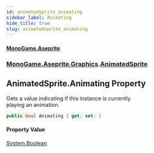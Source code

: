```yaml
---
id: animatedsprite_animating
sidebar_label: Animating
hide_title: true
slug: animatedsprite_animating
---
```

#### [MonoGame.Aseprite](index 'index')
### [MonoGame.Aseprite.Graphics](monogame_aseprite_graphics 'MonoGame.Aseprite.Graphics').[AnimatedSprite](animatedsprite 'MonoGame.Aseprite.Graphics.AnimatedSprite')
## AnimatedSprite.Animating Property
Gets a value indicating if this instance is currently  
playing an animation.  
```csharp
public bool Animating { get; set; }
```
#### Property Value
[System.Boolean](https://docs.microsoft.com/en-us/dotnet/api/System.Boolean 'System.Boolean')  
